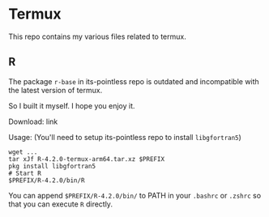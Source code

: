 # Termux

This repo contains my various files related to termux.

## R

The package `r-base` in its-pointless repo is outdated and incompatible with the latest  version of termux.

So I built it myself. I hope you enjoy it.

Download: link

Usage: (You'll need to setup its-pointless repo to install `libgfortran5`)

```shell
wget ...
tar xJf R-4.2.0-termux-arm64.tar.xz $PREFIX
pkg install libgfortran5
# Start R
$PREFIX/R-4.2.0/bin/R
```

You can append `$PREFIX/R-4.2.0/bin/` to PATH  in your `.bashrc` or `.zshrc` so that you can execute `R` directly.
